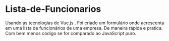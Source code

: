 # Lista-de-Funcionarios
Usando as tecnologias de Vue.js . Foi criado um formulário onde acrescenta em uma lista de funcionários de uma empresa. De maneira rápida e pratica. Com bem menos código se for comparado ao JavaScript puro. 
